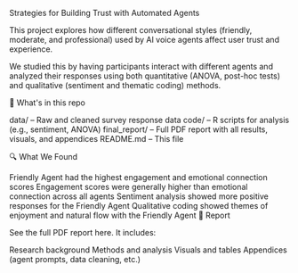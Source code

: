 Strategies for Building Trust with Automated Agents

This project explores how different conversational styles (friendly, moderate, and professional) used by AI voice agents affect user trust and experience.

We studied this by having participants interact with different agents and analyzed their responses using both quantitative (ANOVA, post-hoc tests) and qualitative (sentiment and thematic coding) methods.

📁 What's in this repo

data/ – Raw and cleaned survey response data
code/ – R scripts for analysis (e.g., sentiment, ANOVA)
final_report/ – Full PDF report with all results, visuals, and appendices
README.md – This file


🔍 What We Found

Friendly Agent had the highest engagement and emotional connection scores
Engagement scores were generally higher than emotional connection across all agents
Sentiment analysis showed more positive responses for the Friendly Agent
Qualitative coding showed themes of enjoyment and natural flow with the Friendly Agent
📄 Report

See the full PDF report here. It includes:

Research background
Methods and analysis
Visuals and tables
Appendices (agent prompts, data cleaning, etc.)
